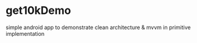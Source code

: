 # get10kDemo
simple android app to demonstrate clean architecture &amp; mvvm in primitive implementation
